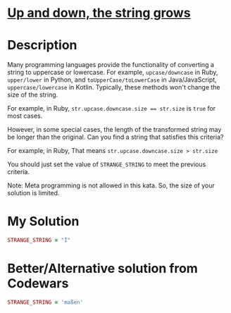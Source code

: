# [Up and down, the string grows](https://www.codewars.com/kata/644b17b56ed5527b09057987)

# Description
Many programming languages provide the functionality of converting a string to uppercase or lowercase. For example, 
`upcase/downcase` in Ruby, `upper/lower` in Python, and `toUpperCase/toLowerCase` in Java/JavaScript, 
`uppercase/lowercase` in Kotlin. Typically, these methods won't change the size of the string.

For example, in Ruby, `str.upcase.downcase.size == str.size` is `true` for most cases.

However, in some special cases, the length of the transformed string may be longer than the original. Can you find a 
string that satisfies this criteria?

For example, in Ruby, That means `str.upcase.downcase.size > str.size`

You should just set the value of `STRANGE_STRING` to meet the previous criteria.

Note: Meta programming is not allowed in this kata. So, the size of your solution is limited.



# My Solution
```ruby
STRANGE_STRING = "İ"
```


# Better/Alternative solution from Codewars
```ruby
STRANGE_STRING = 'maßen'
```
